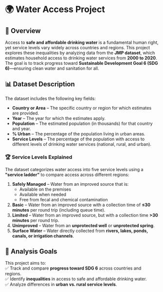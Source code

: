 # 🌍 Water Access Project  

## 📖 Overview  
Access to **safe and affordable drinking water** is a fundamental human right, yet service levels vary widely across countries and regions. This project explores these inequalities by analyzing data from the **JMP dataset**, which estimates household access to drinking water services from **2000 to 2020**. The goal is to track progress toward **Sustainable Development Goal 6 (SDG 6)**—ensuring clean water and sanitation for all.  

## 📊 Dataset Description  
The dataset includes the following key fields:  

- **Country or Area** – The specific country or region for which estimates are provided.  
- **Year** – The year for which the estimates apply.  
- **Population** – The estimated population (in thousands) for that country and year.  
- **% Urban** – The percentage of the population living in urban areas.  
- **Service Levels** – The percentage of the population with access to different levels of drinking water services (national, rural, and urban).  

### 🏆 Service Levels Explained  
The dataset categorizes water access into five service levels using a **"service ladder"** to compare access across different regions:  

1. **Safely Managed** – Water from an improved source that is:  
   - Available on the premises  
   - Available when needed  
   - Free from fecal and chemical contamination  
2. **Basic** – Water from an improved source with a collection time of **≤30 minutes** per round trip (including queue time).  
3. **Limited** – Water from an improved source, but with a collection time **>30 minutes** per round trip.  
4. **Unimproved** – Water from an **unprotected well** or **unprotected spring**.  
5. **Surface Water** – Water directly collected from **rivers, lakes, ponds, canals, or irrigation channels**.  

## 🎯 Analysis Goals  
This project aims to:  
✅ Track and compare **progress toward SDG 6** across countries and regions.  
✅ Identify **inequalities** in access to safe and affordable drinking water.  
✅ Analyze differences in **urban vs. rural service levels**.  
